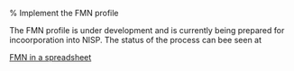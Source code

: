 % Implement the FMN profile

The FMN profile is under development and is currently being prepared for incoorporation into NISP. The status of the process can bee seen at

[FMN in a spreadsheet](https://docs.google.com/spreadsheets/d/11NmCRp1bc1Hbg38XM-lbKduwK9B3ibEyP5xMh88rB2M/pubhtml)

